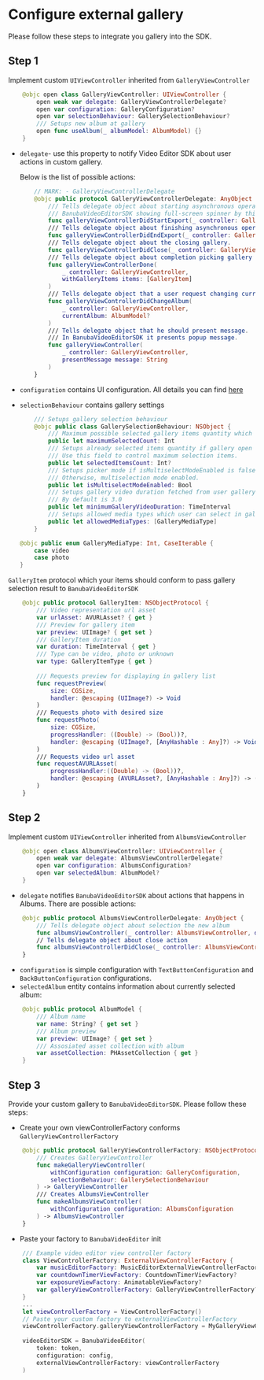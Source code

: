 # Configure external gallery

 Please follow these steps to integrate you gallery into the SDK.

## Step 1
Implement custom `UIViewController` inherited from `GalleryViewController`

```swift
    @objc open class GalleryViewController: UIViewController {
        open weak var delegate: GalleryViewControllerDelegate?
        open var configuration: GalleryConfiguration?
        open var selectionBehaviour: GallerySelectionBehaviour?
        /// Setups new album at gallery
        open func useAlbum(_ albumModel: AlbumModel) {}
    }
```

- `delegate`- use this property to notify Video Editor SDK about user actions in custom gallery.

    Below is the list of possible actions:
    ```swift
        // MARK: - GalleryViewControllerDelegate
        @objc public protocol GalleryViewControllerDelegate: AnyObject {
            /// Tells delegate object about starting asynchronous operations at the gallery.
            /// BanubaVideoEditorSDK showing full-screen spinner by this event. It can help to prevent unnecessary actions from a user.
            func galleryViewControllerDidStartExport(_ controller: GalleryViewController)
            /// Tells delegate object about finishing asynchronous operations at the gallery
            func galleryViewControllerDidEndExport(_ controller: GalleryViewController)
            /// Tells delegate object about the closing gallery.
            func galleryViewControllerDidClose(_ controller: GalleryViewController)
            /// Tells delegate object about completion picking gallery items.
            func galleryViewControllerDone(
                _ controller: GalleryViewController,
                withGalleryItems items: [GalleryItem]
            )
            /// Tells delegate object that a user request changing current album.
            func galleryViewControllerDidChangeAlbum(
                _ controller: GalleryViewController,
                currentAlbum: AlbumModel?
            )
            /// Tells delegate object that he should present message.
            /// In BanubaVideoEditorSDK it presents popup message.
            func galleryViewController(
                _ controller: GalleryViewController,
                presentMessage message: String
            )
        }
    ```

- `configuration` contains UI configuration. All details you can find [here](https://github.com/Banuba/ve-sdk-ios-integration-sample/blob/main/mdDocs/gallery_styles.md)
- `selectionBehaviour` contains gallery settings

    ```swift
        /// Setups gallery selection behaviour
        @objc public class GallerySelectionBehaviour: NSObject {
            /// Maximum possible selected gallery items quantity which can select a user.
            public let maximumSelectedCount: Int
            /// Setups already selected items quantity if gallery open as a picker at trimmer sceen or other cases.
            /// Use this field to control maximum selection items.
            public let selectedItemsCount: Int?
            /// Setups picker mode if isMultiselectModeEnabled is false.
            /// Otherwise, multiselection mode enabled.
            public let isMultiselectModeEnabled: Bool
            /// Setups gallery video duration fetched from user gallery supported by BanubaVideoEditorSDK.
            /// By default is 3.0
            public let minimumGalleryVideoDuration: TimeInterval
            /// Setups allowed media types which user can select in gallery
            public let allowedMediaTypes: [GalleryMediaType]
        }

    @objc public enum GalleryMediaType: Int, CaseIterable {
        case video
        case photo
    }
    ```

`GalleryItem` protocol which your items should conform to pass gallery selection result to `BanubaVideoEditorSDK`

```swift
    @objc public protocol GalleryItem: NSObjectProtocol {
        /// Video representation url asset
        var urlAsset: AVURLAsset? { get }
        /// Preview for gallery item
        var preview: UIImage? { get set }
        /// GalleryItem duration
        var duration: TimeInterval { get }
        /// Type can be video, photo or unknown
        var type: GalleryItemType { get }
          
        /// Requests preview for displaying in gallery list
        func requestPreview(
            size: CGSize,
            handler: @escaping (UIImage?) -> Void
        )
        /// Requests photo with desired size
        func requestPhoto(
            size: CGSize,
            progressHandler: ((Double) -> (Bool))?,
            handler: @escaping (UIImage?, [AnyHashable : Any]?) -> Void
        )
        /// Requests video url asset
        func requestAVURLAsset(
            progressHandler:((Double) -> (Bool))?,
            handler: @escaping (AVURLAsset?, [AnyHashable : Any]?) -> ()
        )
    }
```

## Step 2
Implement custom `UIViewController` inherited from `AlbumsViewController`

```swift
    @objc open class AlbumsViewController: UIViewController {
        open weak var delegate: AlbumsViewControllerDelegate?
        open var configuration: AlbumsConfiguration?
        open var selectedAlbum: AlbumModel?
    }
```

- `delegate` notifies `BanubaVideoEditorSDK` about actions that happens in Albums. There are possible actions:

```swift
    @objc public protocol AlbumsViewControllerDelegate: AnyObject {
        /// Tells delegate object about selection the new album
        func albumsViewController(_ controller: AlbumsViewController, didSelect album: AlbumModel)
        // Tells delegate object about close action
        func albumsViewControllerDidClose(_ controller: AlbumsViewController)
    }
```

- `configuration` is simple configuration with `TextButtonConfiguration` and `BackButtonConfiguration` configurations.
- `selectedAlbum` entity contains information about currently selected album:

```swift
    @objc public protocol AlbumModel {
        /// Album name
        var name: String? { get set }
        /// Album preview
        var preview: UIImage? { get set }
        /// Assosiated asset collection with album
        var assetCollection: PHAssetCollection { get }
    }
```

## Step 3
Provide your custom gallery to `BanubaVideoEditorSDK`. Please follow these steps:
- Create your own viewControllerFactory conforms `GalleryViewControllerFactory`

```swift
    @objc public protocol GalleryViewControllerFactory: NSObjectProtocol {
        /// Creates GalleryViewController
        func makeGalleryViewController(
            withConfiguration configuration: GalleryConfiguration,
            selectionBehaviour: GallerySelectionBehaviour
        ) -> GalleryViewController
        /// Creates AlbumsViewController
        func makeAlbumsViewController(
            withConfiguration configuration: AlbumsConfiguration
        ) -> AlbumsViewController
    }
```

- Paste your factory to `BanubaVideoEditor` init

```swift
    /// Example video editor view controller factory
    class ViewControllerFactory: ExternalViewControllerFactory {
        var musicEditorFactory: MusicEditorExternalViewControllerFactory?
        var countdownTimerViewFactory: CountdownTimerViewFactory?
        var exposureViewFactory: AnimatableViewFactory?
        var galleryViewControllerFactory: GalleryViewControllerFactory?
    }
    ...
    let viewControllerFactory = ViewControllerFactory()
    // Paste your custom factory to externalViewControllerFactory
    viewControllerFactory.galleryViewControllerFactory = MyGalleryViewControllersFactory()
                
    videoEditorSDK = BanubaVideoEditor(
        token: token,
        configuration: config,
        externalViewControllerFactory: viewControllerFactory
    )
```
